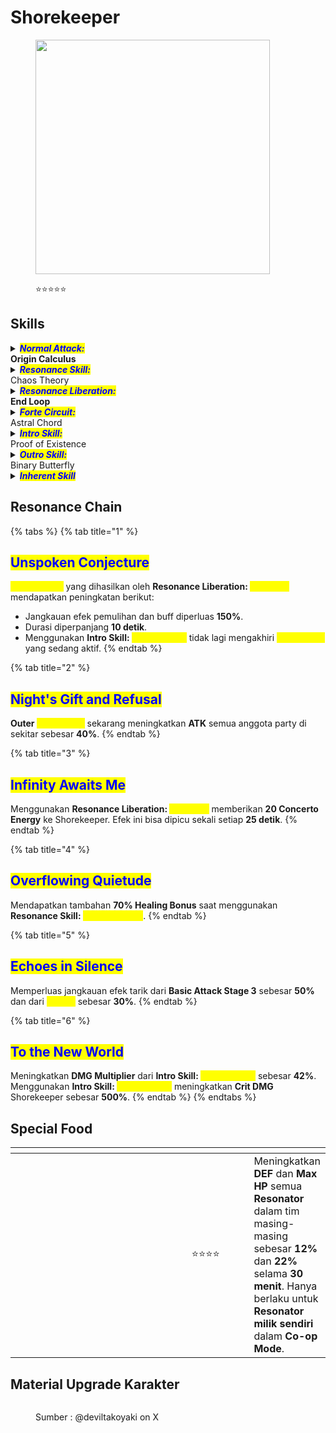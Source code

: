 # Shorekeeper

<figure><img src="https://wuthering.wiki/img/rolecard_1505.png" alt="" width="375"><figcaption><p><span data-gb-custom-inline data-tag="emoji" data-code="2b50">⭐</span><span data-gb-custom-inline data-tag="emoji" data-code="2b50">⭐</span><span data-gb-custom-inline data-tag="emoji" data-code="2b50">⭐</span><span data-gb-custom-inline data-tag="emoji" data-code="2b50">⭐</span><span data-gb-custom-inline data-tag="emoji" data-code="2b50">⭐</span></p></figcaption></figure>

## Skills

<details>

<summary><em><mark style="color:blue;"><strong>Normal Attack:</strong></mark></em><br><strong>Origin Calculus</strong></summary>

<mark style="color:blue;">**Basic Attack**</mark>\
Melakukan hingga **4 serangan berturut-turut** yang memberikan <img src="https://wuthering.wiki/img/element_5.png" alt="" data-size="line"> **Spectro DMG**. Setiap hit akan menghasilkan **1&#x20;**_<mark style="color:yellow;">**Collapsed Core**</mark>._\
\
<mark style="color:blue;">**Heavy Attack**</mark>\
Tahan tombol **Normal Attack** untuk masuk ke _<mark style="color:yellow;">**Unbound Form**</mark>_, yang terus mengonsumsi **STA**. Saat berada dalam mode ini, Shorekeeper akan:

* Menghasilkan **1** segmen _<mark style="color:yellow;">**Deductive Data**</mark>_ setiap detik.
* Secara otomatis mengumpulkan collectible dari tanaman di sekitar.\
  Ketika **STA** habis atau jika melakukan aksi seperti **Basic Attack**, _<mark style="color:yellow;">**Unbound Form**</mark>_ akan berakhir dan memberikan <img src="https://wuthering.wiki/img/element_5.png" alt="" data-size="line"> **Spectro DMG** ke target. Setiap segmen _<mark style="color:yellow;">**Deductive Data**</mark>_ yang terkumpul akan berubah menjadi <mark style="color:yellow;">**Empirical Data**</mark> dan menghasilkan _<mark style="color:yellow;">**Collapsed Core**</mark>_.

<mark style="color:blue;">**Mid-air Attack**</mark>\
Mengonsumsi **STA** untuk melakukan **Plunging Attack**. Setiap hit menghasilkan **1&#x20;**_<mark style="color:yellow;">**Collapsed Core**</mark>_. \
Tekan tombol **Normal Attack** dengan cepat setelah **Plunging Attack** untuk langsung melakukan **Basic Attack Stage 2**.\
<mark style="color:blue;">**Dodge Counter**</mark>\
tekan tombol **Normal Attack** setelah berhasil melakukan **Dodge** untuk menyerang target dan memberikan <img src="https://wuthering.wiki/img/element_5.png" alt="" data-size="line"> **Spectro DMG**.

</details>

<details>

<summary><em><mark style="color:blue;"><strong>Resonance Skill:</strong></mark></em><br>Chaos Theory</summary>

Memulihkan HP semua anggota party di sekitar dan memanggil **5&#x20;**_<mark style="color:yellow;">**Dim Star Butterflies**</mark>_ yang secara otomatis melacak serta menyerang target, memberikan <img src="https://wuthering.wiki/img/element_5.png" alt="" data-size="line"> **Spectro DMG**. \
Jika langsung melanjutkan dengan **Basic Attack**, siklus **Basic Attack** akan dimulai dari **Stage 2**.\
Dapat digunakan saat di udara.

</details>

<details>

<summary><em><mark style="color:blue;"><strong>Resonance Liberation:</strong></mark></em><br><strong>End Loop</strong></summary>

<mark style="color:blue;">**Outer Stellarealm**</mark>\
Menciptakan <mark style="color:yellow;">**Outer Stellarealm**</mark> yang secara terus-menerus memulihkan **HP** semua anggota party di dalam area efeknya. \
Efek ini bisa dipicu setiap **3 detik sekali**.

<mark style="color:blue;">**Inner Stellarealm**</mark>\
Saat anggota party menggunakan **Intro Skill** di dalam <mark style="color:yellow;">**Outer Stellarealm**</mark>, area tersebut berevolusi menjadi <mark style="color:yellow;">**Inner Stellarealm**</mark>.

* Dalam area <mark style="color:yellow;">**Inner Stellarealm**</mark>, setiap **0.2% Shorekeeper's Energy Regen** akan memberikan **0.01% peningkatan Crit Rate** ke seluruh anggota party, hingga maksimal **12.5%**.
* <mark style="color:yellow;">**Inner Stellarealm**</mark> mewarisi semua efek dari <mark style="color:yellow;">**Outer Stellarealm**</mark>.

<mark style="color:blue;">**Supernal Stellarealm**</mark>\
Saat anggota party menggunakan **Intro Skill** di dalam <mark style="color:yellow;">**Inner Stellarealm**</mark>, area tersebut berevolusi menjadi <mark style="color:yellow;">**Supernal Stellarealm**</mark>.

* Dalam area <mark style="color:yellow;">**Supernal Stellarealm**</mark>, setiap **0.1% Shorekeeper's Energy Regen** akan memberikan **0.01% peningkatan Crit DMG** ke seluruh anggota party, hingga maksimal **25%**.
* <mark style="color:yellow;">**Supernal Stellarealm**</mark> mewarisi semua efek dari <mark style="color:yellow;">**Inner Stellarealm**</mark>

</details>

<details>

<summary><em><mark style="color:blue;"><strong>Forte Circuit:</strong></mark></em><br>Astral Chord</summary>

<mark style="color:blue;">**Flare Star Butterfly**</mark>\
Menyerang target dengan **Normal Attack** akan menghasilkan _<mark style="color:yellow;">**Collapsed Core**</mark>_, yang setelah 6 detik akan berubah menjadi <mark style="color:yellow;">**Flare Star Butterfly**</mark>. \
<mark style="color:yellow;">**Flare Star Butterflies**</mark> secara otomatis melacak dan menyerang target, memberikan <img src="https://wuthering.wiki/img/element_5.png" alt="" data-size="line"> **Spectro DMG**. Jika sudah ada **5** _<mark style="color:yellow;">**Collapsed Cores**</mark>_, hit **Basic Attack** berikutnya akan langsung mengubah satu _<mark style="color:yellow;">**Collapsed Core**</mark>_ menjadi <mark style="color:yellow;">**Flare Star Butterfly**</mark>.

<mark style="color:blue;">**Illation**</mark>\
Saat Shorekeeper memiliki 5 segmen <mark style="color:yellow;">**Empirical Data**</mark>, menggunakan **Heavy Attack** akan mengonsumsi semua segmen tersebut untuk menarik target di sekitar dan memberikan <img src="https://wuthering.wiki/img/element_5.png" alt="" data-size="line"> **Spectro DMG**. Semua _<mark style="color:yellow;">**Collapsed Cores**</mark>_ yang ada juga akan langsung berubah menjadi <mark style="color:yellow;">**Flare Star Butterflies**</mark>.

<mark style="color:blue;">**Transmutation**</mark>\
Saat Shorekeeper memiliki 5 segmen <mark style="color:yellow;">**Empirical Data**</mark>, menggunakan **Mid-air Attack** akan mengonsumsi semua segmen tersebut untuk memberikan <img src="https://wuthering.wiki/img/element_5.png" alt="" data-size="line"> **Spectro DMG**. \
Semua _<mark style="color:yellow;">**Collapsed Cores**</mark>_ yang ada juga akan langsung berubah menjadi <mark style="color:yellow;">**Flare Star Butterflies**</mark>. Tekan tombol **Normal Attack** dengan cepat setelahnya untuk langsung melakukan **Basic Attack Stage 2**.

<mark style="color:blue;">**Empirical Data**</mark>\
Shorekeeper dapat menyimpan hingga **5 segmen** <mark style="color:yellow;">**Empirical Data**</mark>.

* Mendapatkan **1** segmen saat **Basic Attack Stage 1, 2, atau 4** mengenai target.
* Mendapatkan **2** segmen saat **Basic Attack Stage 3** mengenai target.
* Mendapatkan **1** segmen saat **Mid-air Attack** mengenai target.
* Mendapatkan **1** segmen saat **Dodge Counter** mengenai target.

</details>

<details>

<summary><em><mark style="color:blue;"><strong>Intro Skill:</strong></mark></em><br>Proof of Existence</summary>

<mark style="color:blue;">**Enlightenment**</mark>\
Shorekeeper muncul untuk memulihkan **HP** semua anggota party di sekitar dan memanggil **5&#x20;**_<mark style="color:yellow;">**Dim Star Butterflies**</mark>_ yang otomatis melacak serta menyerang target, memberikan <img src="https://wuthering.wiki/img/element_5.png" alt="" data-size="line"> **Spectro DMG.** \
Serangan ini dihitung sebagai **Resonance Skill DMG**.

<mark style="color:blue;">**Discernment**</mark>\
Saat <mark style="color:yellow;">**Supernal Stellarealm**</mark> terbentuk, **Intro Skill** pertama Shorekeeper selama durasi ini akan digantikan dengan **Intro Skill&#x20;**<mark style="color:yellow;">**Discernment.**</mark> Mengaktifkan <mark style="color:yellow;">**Discernment**</mark> akan mengakhiri <mark style="color:yellow;">**Stellarealm**</mark> yang sedang aktif, memulihkan **HP** semua anggota party di sekitar, dan memberikan <img src="https://wuthering.wiki/img/element_5.png" alt="" data-size="line"> **Spectro DMG** ke target. \
Serangan ini **dijamin Critical Hit** dan dihitung sebagai **Resonance Liberation DMG**.\
**Intro Skill&#x20;**<mark style="color:yellow;">**Discernment**</mark> hanya bisa diaktifkan sekali setiap kali <mark style="color:yellow;">**Supernal Stellarealm**</mark> terbentuk.

</details>

<details>

<summary><em><mark style="color:blue;"><strong>Outro Skill:</strong></mark></em><br>Binary Butterfly</summary>

Shorekeeper memanggil **1&#x20;**<mark style="color:yellow;">**Flare Star Butterfly**</mark> dan **1&#x20;**_<mark style="color:yellow;">**Dim Star Butterfly**</mark>_ yang mengitari Resonator di medan pertempuran selama **maksimal 30 detik**, memberikan efek berikut:

* Jika Resonator terkena serangan atau terpental, menekan tombol **Dodge** akan langsung membatalkan gangguan tersebut, memicu **Dodge** yang berhasil. \
  Jika Resonator sedang melayang dan dekat dengan tanah, mereka bisa langsung mendarat dengan posisi berdiri. Efek ini bisa digunakan hingga **5 kali**.
* Semua anggota party di sekitar mendapatkan **15% peningkatan DMG**.

</details>

<details>

<summary><em><mark style="color:blue;"><strong>Inherent Skill</strong></mark></em></summary>

<mark style="color:blue;">**Life Entwined**</mark>\
Saat Resonator lain selain Shorekeeper menerima serangan fatal, mereka tidak akan langsung **KO** tetapi malah dipulihkan sebesar **50% HP** dari total **HP** Shorekeeper, sementara Shorekeeper kehilangan jumlah **HP** yang sama. \
**HP** Shorekeeper tidak akan turun di bawah **1** karena efek ini.\
Efek ini bisa diaktifkan sekali setiap **10 menit**.

<mark style="color:blue;">**Self Gravitation**</mark>\
Saat Resonator di medan pertempuran berada dalam jangkauan <mark style="color:yellow;">**Stellarealm**</mark>, **Energy Regen** Shorekeeper meningkat **10%**. \
Jika **Rover** ada dalam tim, Energy Regen Rover juga meningkat **10%**.

</details>

## Resonance Chain

{% tabs %}
{% tab title="1" %}
## <mark style="color:blue;">Unspoken Conjecture</mark>

<mark style="color:yellow;">**Stellarealms**</mark> yang dihasilkan oleh **Resonance Liberation:&#x20;**<mark style="color:yellow;">**End Loop**</mark> mendapatkan peningkatan berikut:

* Jangkauan efek pemulihan dan buff diperluas **150%**.
* Durasi diperpanjang **10 detik**.
* Menggunakan **Intro Skill:&#x20;**<mark style="color:yellow;">**Discernment**</mark> tidak lagi mengakhiri <mark style="color:yellow;">**Stellarealm**</mark> yang sedang aktif.
{% endtab %}

{% tab title="2" %}
## <mark style="color:blue;">Night's Gift and Refusal</mark>

**Outer&#x20;**<mark style="color:yellow;">**Stellarealm**</mark> sekarang meningkatkan **ATK** semua anggota party di sekitar sebesar **40%**.
{% endtab %}

{% tab title="3" %}
## <mark style="color:blue;">Infinity Awaits Me</mark>

Menggunakan **Resonance Liberation:&#x20;**<mark style="color:yellow;">**End Loop**</mark> memberikan **20 Concerto Energy** ke Shorekeeper. Efek ini bisa dipicu sekali setiap **25 detik**.
{% endtab %}

{% tab title="4" %}
## <mark style="color:blue;">Overflowing Quietude</mark>

Mendapatkan tambahan **70% Healing Bonus** saat menggunakan **Resonance Skill:&#x20;**<mark style="color:yellow;">**Chaos Theory**</mark>.
{% endtab %}

{% tab title="5" %}
## <mark style="color:blue;">Echoes in Silence</mark>

Memperluas jangkauan efek tarik dari **Basic Attack Stage 3** sebesar **50%** dan dari <mark style="color:yellow;">**Illation**</mark> sebesar **30%**.
{% endtab %}

{% tab title="6" %}
## <mark style="color:blue;">To the New World</mark>

Meningkatkan **DMG Multiplier** dari **Intro Skill:&#x20;**<mark style="color:yellow;">**Discernment**</mark> sebesar **42%**. Menggunakan **Intro Skill:&#x20;**<mark style="color:yellow;">**Discernment**</mark> meningkatkan **Crit DMG** Shorekeeper sebesar **500%**.
{% endtab %}
{% endtabs %}

## Special Food

<table data-header-hidden><thead><tr><th width="267"></th><th width="136" align="center"></th><th></th></tr></thead><tbody><tr><td><img src="https://wuthering.wiki/img/item_80001039.png" alt=""></td><td align="center"><span data-gb-custom-inline data-tag="emoji" data-code="2b50">⭐</span><span data-gb-custom-inline data-tag="emoji" data-code="2b50">⭐</span><span data-gb-custom-inline data-tag="emoji" data-code="2b50">⭐</span><span data-gb-custom-inline data-tag="emoji" data-code="2b50">⭐</span></td><td>Meningkatkan <strong>DEF</strong> dan <strong>Max HP</strong> semua <strong>Resonator</strong> dalam tim masing-masing sebesar <strong>12%</strong> dan <strong>22%</strong> selama <strong>30 menit</strong>. Hanya berlaku untuk <strong>Resonator milik sendiri</strong> dalam <strong>Co-op Mode</strong>.</td></tr></tbody></table>

## Material Upgrade Karakter

<figure><img src="https://i.postimg.cc/MpBw5XY4/Shorekeeper.png" alt=""><figcaption><p>Sumber :  @deviltakoyaki on X</p></figcaption></figure>
